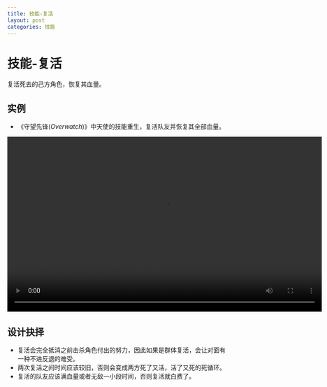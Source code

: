 ```yaml
---
title: 技能-复活
layout: post
categories: 技能
---
```


# 技能-复活
复活死去的己方角色，恢复其血量。

## 实例
- 《守望先锋(*Overwatch*)》中天使的技能重生，复活队友并恢复其全部血量。

<video width="720" height="400" controls>
    <source src="/videos/天使-重生.mp4" type="video/mp4">
</video>

## 设计抉择
- 复活会完全抵消之前击杀角色付出的努力，因此如果是群体复活，会让对面有一种不进反退的难受。
- 两次复活之间时间应该较旧，否则会变成两方死了又活，活了又死的死循环。
- 复活的队友应该满血量或者无敌一小段时间，否则复活就白费了。
